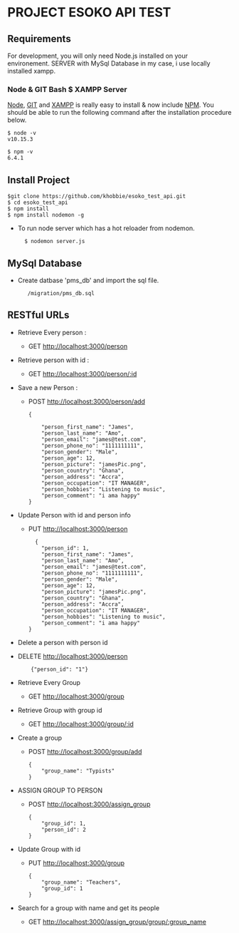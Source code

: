 # PROJECT ESOKO API TEST

## Requirements

For development, you will only need Node.js installed on your environement.
SERVER with MySql Database in my case, i use locally installed xampp.

### Node & GIT Bash $ XAMPP Server

[Node](http://nodejs.org/),  [GIT](https://git-scm.com/downloads)  and [XAMPP](https://www.apachefriends.org/index.html) is really easy to install & now include [NPM](https://npmjs.org/).
You should be able to run the following command after the installation procedure
below.

    $ node -v
    v10.15.3

    $ npm -v
    6.4.1

## Install Project

    $git clone https://github.com/khobbie/esoko_test_api.git
    $ cd esoko_test_api
    $ npm install
    $ npm install nodemon -g

* To run node server which has a hot reloader from nodemon.

        $ nodemon server.js

## MySql Database

* Create datbase 'pms_db' and import the sql file.

         /migration/pms_db.sql

## RESTful URLs

* Retrieve Every person :
  * GET <http://localhost:3000/person>
  
* Retrieve person with id :
  * GET <http://localhost:3000/person/:id>

* Save a new Person :
  * POST <http://localhost:3000/person/add>

        {
            
            "person_first_name": "James",
            "person_last_name": "Amo",
            "person_email": "james@test.com",
            "person_phone_no": "1111111111",
            "person_gender": "Male",
            "person_age": 12,
            "person_picture": "jamesPic.png",
            "person_country": "Ghana",
            "person_address": "Accra",
            "person_occupation": "IT MANAGER",
            "person_hobbies": "Listening to music",
            "person_comment": "i ama happy"
        }

* Update Person with id and person info
  * PUT <http://localhost:3000/person>
  
          {
            "person_id": 1,
            "person_first_name": "James",
            "person_last_name": "Amo",
            "person_email": "james@test.com",
            "person_phone_no": "1111111111",
            "person_gender": "Male",
            "person_age": 12,
            "person_picture": "jamesPic.png",
            "person_country": "Ghana",
            "person_address": "Accra",
            "person_occupation": "IT MANAGER",
            "person_hobbies": "Listening to music",
            "person_comment": "i ama happy"
        }
* Delete a person with  person id
* DELETE <http://localhost:3000/person>

          {"person_id": "1"}
* Retrieve Every Group
  * GET <http://localhost:3000/group>

* Retrieve Group with group id
  * GET <http://localhost:3000/group/:id>
* Create a group
  * POST <http://localhost:3000/group/add>

        {
            "group_name": "Typists"
        }
* ASSIGN GROUP TO PERSON
  * POST <http://localhost:3000/assign_group>

        {
            "group_id": 1,
            "person_id": 2
        }

* Update Group with id
  * PUT <http://localhost:3000/group>

        {
            "group_name": "Teachers",
            "group_id": 1
        }

* Search for a group with name  and get its people
  * GET <http://localhost:3000/assign_group/group/:group_name>
